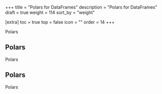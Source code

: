 +++
title = "Polars for DataFrames"
description = "Polars for DataFrames"
draft = true
weight = 114
sort_by = "weight"

[extra]
toc = true
top = false
icon = ""
order = 14
+++

Polars

## Polars

Polars

## Polars

Polars
